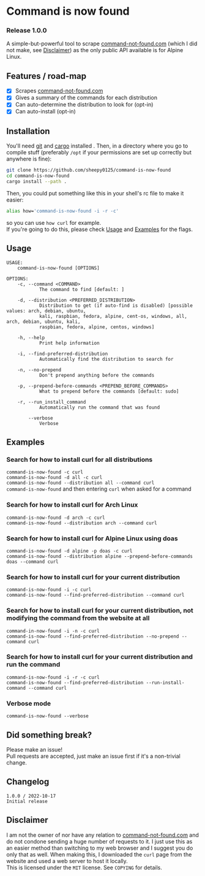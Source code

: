 # Command is now found

### Release 1.0.0

A simple-but-powerful tool to scrape [command-not-found.com](https://command-not-found.com) (which I did not make, see [Disclaimer](#disclaimer)) as the only public API available is for Alpine Linux.

## Features / road-map
- [x] Scrapes [command-not-found.com](https://command-not-found.com)  
- [x] Gives a summary of the commands for each distribution  
- [x] Can auto-determine the distribution to look for (opt-in)  
- [x] Can auto-install (opt-in)  

## Installation

You'll need [git](https://command-not-found.com/git) and [cargo](https://command-not-found.com/cargo) installed  .
Then, in a directory where you go to compile stuff (preferably `/opt` if your permissions are set up correctly but anywhere is fine):
```bash
git clone https://github.com/sheepy0125/command-is-now-found
cd command-is-now-found
cargo install --path .
```
Then, you could put something like this in your shell's rc file to make it easier:
```bash
alias how='command-is-now-found -i -r -c'
```
so you can use `how curl` for example.  
If you're going to do this, please check [Usage](#usage) and [Examples](#examples) for the flags.

## Usage

```
USAGE:
    command-is-now-found [OPTIONS]

OPTIONS:
    -c, --command <COMMAND>
            The command to find [default: ]

    -d, --distribution <PREFERRED_DISTRIBUTION>
            Distribution to get (if auto-find is disabled) [possible values: arch, debian, ubuntu,
            kali, raspbian, fedora, alpine, cent-os, windows, all, arch, debian, ubuntu, kali,
            raspbian, fedora, alpine, centos, windows]

    -h, --help
            Print help information

    -i, --find-preferred-distribution
            Automatically find the distribution to search for

    -n, --no-prepend
            Don't prepend anything before the commands

    -p, --prepend-before-commands <PREPEND_BEFORE_COMMANDS>
            What to prepend before the commands [default: sudo]

    -r, --run_install_command
            Automatically run the command that was found

        --verbose
            Verbose
```

## Examples

### Search for how to install curl for all distributions
`command-is-now-found -c curl`  
`command-is-now-found -d all -c curl`  
`command-is-now-found --distribution all --command curl`  
`command-is-now-found` and then entering `curl` when asked for a command

### Search for how to install curl for Arch Linux
`command-is-now-found -d arch -c curl`  
`command-is-now-found --distribution arch --command curl`

### Search for how to install curl for Alpine Linux using doas
`command-is-now-found -d alpine -p doas -c curl`  
`command-is-now-found --distribution alpine --prepend-before-commands doas --command curl`

### Search for how to install curl for your current distribution
`command-is-now-found -i -c curl`  
`command-is-now-found --find-preferred-distribution --command curl`

### Search for how to install curl for your current distribution, not modifying the command from the website at all
`command-in-now-found -i -n -c curl`  
`command-is-now-found --find-preferred-distribution --no-prepend --command curl`

### Search for how to install curl for your current distribution and run the command
`command-is-now-found -i -r -c curl`  
`command-is-now-found --find-preferred-distribution --run-install-command --command curl`

### Verbose mode
`command-is-now-found --verbose`  

## Did something break?
Please make an issue!  
Pull requests are accepted, just make an issue first if it's a non-trivial change.

## Changelog
```
1.0.0 / 2022-10-17
Initial release
```

## Disclaimer
I am not the owner of nor have any relation to [command-not-found.com](https://command-not-found.com) and do not condone sending a huge number of requests to it. I just use this as an easier method than switching to my web browser and I suggest you do only that as well. When making this, I downloaded the `curl` page from the website and used a web server to host it locally.  
This is licensed under the `MIT` license. See `COPYING` for details.
